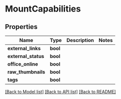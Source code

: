 # MountCapabilities

## Properties
Name | Type | Description | Notes
------------ | ------------- | ------------- | -------------
**external_links** | **bool** |  | 
**external_status** | **bool** |  | 
**office_online** | **bool** |  | 
**raw_thumbnails** | **bool** |  | 
**tags** | **bool** |  | 

[[Back to Model list]](../README.md#documentation-for-models) [[Back to API list]](../README.md#documentation-for-api-endpoints) [[Back to README]](../README.md)

